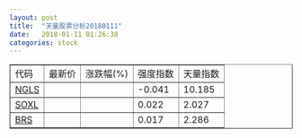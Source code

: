 ```yaml
---
layout: post
title:  "天量股票分析20180111"
date:   2018-01-11 01:26:38
categories: stock
---
```

<script type="text/javascript">
var stockList = []
stockList.push('gb_ngls');
stockList.push('gb_soxl');
stockList.push('gb_brs');
</script>

<table border="1">
 <tr>
  <td>代码</td>
  <td>最新价</td>
  <td>涨跌幅(%)</td>
 <td>强度指数</td>
 <td>天量指数</td>
</tr>
  <tr id="ngls"><td><a href="http://stock.finance.sina.com.cn/usstock/quotes/NGLS.html" target="_blank">NGLS</a></td><td></td><td></td><td>-0.041</td><td>10.185</td></tr>
  <tr id="soxl"><td><a href="http://stock.finance.sina.com.cn/usstock/quotes/SOXL.html" target="_blank">SOXL</a></td><td></td><td></td><td>0.022</td><td>2.027</td></tr>
  <tr id="brs"><td><a href="http://stock.finance.sina.com.cn/usstock/quotes/BRS.html" target="_blank">BRS</a></td><td></td><td></td><td>0.017</td><td>2.286</td></tr>
</table>
